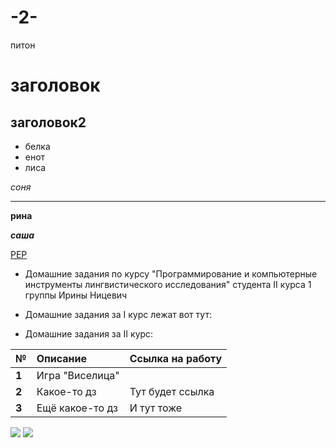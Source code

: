 # -2-
питон

заголовок
========

заголовок2
-------

* белка
* енот
* лиса

*соня*
**********
**рина**

***саша***

[PEP](http://pep8.org)
* Домашние задания по курсу \"Программирование и компьютерные инструменты лингвистического исследования\" студента II курса 1 группы Ирины Ницевич
* Домашние задания за I курс лежат вот тут: 

* Домашние задания за II курс:

|  №      | Описание    | Ссылка на работу |
| :------------- |:-------------| :-----|
| **1**    | Игра \"Виселица\" |   |
| **2**    | Какое-то дз | Тут будет ссылка |
| **3**    | Ещё какое-то дз | И тут тоже |

![](https://media.giphy.com/media/maNB0qAiRVAty/giphy.gif) ![](https://media.giphy.com/media/l44Ql1aJFFtdExHEc/giphy.gif)
